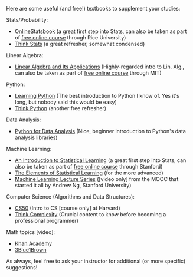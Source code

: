 
Here are some useful (and free!) textbooks to supplement your studies:

Stats/Probability:
- [OnlineStatsbook](http://onlinestatbook.com/Online_Statistics_Education.pdf) (a great first step into Stats, can also be taken as part of [free online course](http://onlinestatbook.com/2/index.html) through Rice University)
- [Think Stats](http://greenteapress.com/wp/think-stats-2e/) (a great refresher, somewhat condensed)

Linear Algebra:
- [Linear Algebra and Its Applications](http://www.math.hcmus.edu.vn/~bxthang/Linear%20algebra%20and%20its%20applications.pdf) (Highly-regarded intro to Lin. Alg., can also be taken as part of [free online course](https://ocw.mit.edu/courses/mathematics/18-06-linear-algebra-spring-2010/) through MIT)

Python:
- [Learning Python](https://drive.google.com/file/d/0B2Y-n6IlHYliSXZxMk0xT0NSY1E/preview) (The best introduction to Python I know of. Yes it's long, but nobody said this would be easy)
- [Think Python](http://greenteapress.com/wp/think-python/) (another free refresher)

Data Analysis:
- [Python for Data Analysis](http://www.columbia.edu/~dano/courses/4739/lectures/3/Python4DataAnalysis.pdf) (Nice, beginner introduction to Python's data analysis libraries)

Machine Learning:
- [An Introduction to Statistical Learning](http://www-bcf.usc.edu/~gareth/ISL/) (a great first step into Stats, can also be taken as part of [free online course](https://lagunita.stanford.edu/courses/HumanitiesSciences/StatLearning/Winter2016/about) through Stanford)
- [The Elements of Statistical Learning](https://web.stanford.edu/~hastie/ElemStatLearn/) (for the more advanced)
- [Machine Learning Lecture Series](https://www.youtube.com/playlist?list=PLLssT5z_DsK-h9vYZkQkYNWcItqhlRJLN) ([video only] from the MOOC that started it all by Andrew Ng, Stanford University)

Computer Science (Algorithms and Data Structures):
- [CS50](https://cs50.harvard.edu/) (Intro to CS [course only] at Harvard)
- [Think Complexity](http://greenteapress.com/complexity/thinkcomplexity.pdf) (Crucial content to know before becoming a professional programmer)

Math topics [video]:
- [Khan Academy](https://khanacademy.org)
- [3Blue1Brown](https://www.youtube.com/channel/UCYO_jab_esuFRV4b17AJtAw)

As always, feel free to ask your instructor for additional (or more specific) suggestions!


